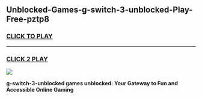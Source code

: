 
## Unblocked-Games-g-switch-3-unblocked-Play-Free-pztp8
<h3>
<a href="https://premium76.site?title=g-switch-3-unblocked&ref=21A">CLICK TO PLAY</a></h3>
<hr>

<h3>
<a href="https://premium76.site?title=g-switch-3-unblocked&ref=21A">CLICK 2 PLAY</a>
  
</h3>

<a href="https://premium76.site?title=g-switch-3-unblocked&ref=21A"><img src="https://clearcache.store/games.png"></a>


**g-switch-3-unblocked games unblocked: Your Gateway to Fun and Accessible Online Gaming**
